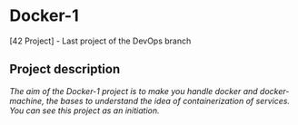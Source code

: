# Docker-1
[42 Project] - Last project of the DevOps branch

## Project description
*The aim of the Docker-1 project is to make you handle docker and docker-machine, the bases to understand the idea of containerization of services. You can see this project as an initiation.*
